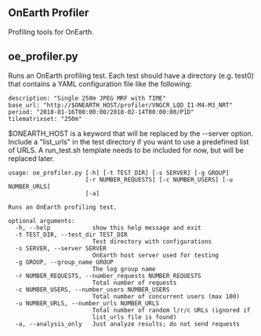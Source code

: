 ## OnEarth Profiler

Profiling tools for OnEarth.


## oe_profiler.py

Runs an OnEarth profiling test. Each test should have a directory (e.g. test0)
that contains a YAML configuration file like the following:

```
description: "Single 250m JPEG MRF with TIME"
base_url: "http://$ONEARTH_HOST/profiler/VNGCR_LQD_I1-M4-M3_NRT"
period: "2018-01-16T00:00:00/2018-02-14T00:00:00/P1D"
tilematrixset: "250m"
```

$ONEARTH_HOST is a keyword that will be replaced by the --server option.
Include a "list_urls" in the test directory if you want to use a predefined list of URLS.
A run_test.sh template needs to be included for now, but will be replaced later. 

```
usage: oe_profiler.py [-h] [-t TEST_DIR] [-s SERVER] [-g GROUP]
                      [-r NUMBER_REQUESTS] [-c NUMBER_USERS] [-u NUMBER_URLS]
                      [-a]

Runs an OnEarth profiling test.

optional arguments:
  -h, --help            show this help message and exit
  -t TEST_DIR, --test_dir TEST_DIR
                        Test directory with configurations
  -s SERVER, --server SERVER
                        OnEarth host server used for testing
  -g GROUP, --group_name GROUP
                        The log group name
  -r NUMBER_REQUESTS, --number_requests NUMBER_REQUESTS
                        Total number of requests
  -c NUMBER_USERS, --number_users NUMBER_USERS
                        Total number of concurrent users (max 100)
  -u NUMBER_URLS, --number_urls NUMBER_URLS
                        Total number of random l/r/c URLs (ignored if
                        list_urls file is found)
  -a, --analysis_only   Just analyze results; do not send requests
```


